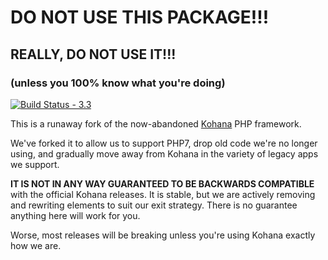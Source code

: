 # DO NOT USE THIS PACKAGE!!!

## REALLY, DO NOT USE IT!!!

### (unless you 100% know what you're doing)

[![Build Status - 3.3](https://travis-ci.org/ingenerator/kohana-core.svg?branch=3.3.x)](https://travis-ci.org/ingenerator/kohana-core)

This is a runaway fork of the now-abandoned [Kohana](http://kohanaframework.org/) PHP framework.

We've forked it to allow us to support PHP7, drop old code we're no longer using, and gradually move away 
from Kohana in the variety of legacy apps we support.

**IT IS NOT IN ANY WAY GUARANTEED TO BE BACKWARDS COMPATIBLE** with the official Kohana releases. It is
stable, but we are actively removing and rewriting elements to suit our exit strategy. There is no guarantee
anything here will work for you.

Worse, most releases will be breaking unless you're using Kohana exactly how we are.
